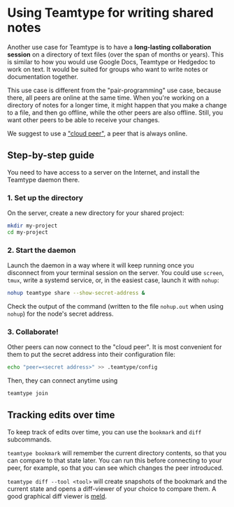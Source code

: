 <!--
SPDX-FileCopyrightText: 2024 blinry <mail@blinry.org>
SPDX-FileCopyrightText: 2024 zormit <nt4u@kpvn.de>

SPDX-License-Identifier: CC-BY-SA-4.0
-->

# Using Teamtype for writing shared notes

Another use case for Teamtype is to have a **long-lasting collaboration session** on a directory of text files (over the span of months or years). This is similar to how you would use Google Docs, Teamtype or Hedgedoc to work on text. It would be suited for groups who want to write notes or documentation together.

This use case is different from the "pair-programming" use case, because there, all peers are online at the same time. When you're working on a directory of notes for a longer time, it might happen that you make a change to a file, and then go offline, while the other peers are also offline. Still, you want other peers to be able to receive your changes.

We suggest to use a ["cloud peer"](connection-making.md#cloud-peer), a peer that is always online.

## Step-by-step guide

You need to have access to a server on the Internet, and install the Teamtype daemon there.

### 1. Set up the directory

On the server, create a new directory for your shared project:

```bash
mkdir my-project
cd my-project
```

### 2. Start the daemon

Launch the daemon in a way where it will keep running once you disconnect from your terminal session on the server. You could use `screen`, `tmux`, write a systemd service, or, in the easiest case, launch it with `nohup`:

```bash
nohup teamtype share --show-secret-address &
```

Check the output of the command (written to the file `nohup.out` when using `nohup`) for the node's secret address.

### 3. Collaborate!

Other peers can now connect to the "cloud peer". It is most convenient for them to put the secret address into their configuration file:

```bash
echo "peer=<secret address>" >> .teamtype/config
```

Then, they can connect anytime using

```bash
teamtype join
```

## Tracking edits over time

To keep track of edits over time, you can use the `bookmark` and `diff` subcommands.

`teamtype bookmark` will remember the current directory contents, so that you can compare to that state later. You can run this before connecting to your peer, for example, so that you can see which changes the peer introduced.

`teamtype diff --tool <tool>` will create snapshots of the bookmark and the current state and opens a diff-viewer of your choice to compare them. A good graphical diff viewer is [meld](https://meldmerge.org/).
